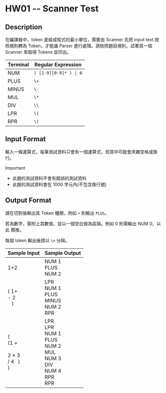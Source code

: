# HW01 -- Scanner Test

## Description



在編譯器中，token 是組成程式的最小單位，需要由 Scanner 先把 input text 按照規則轉為 Token，才能讓 Parser 進行處理。請依照題目規則，試著寫一個 Scanner 來取得 Tokens 並印出。

| Terminal | Regular Expression |
|----------|--------------------|
| NUM      | `( [1-9][0-9]* ) \| 0` |
| PLUS     | `\+` |
| MINUS    | `\-` |
| MUL      | `\*` |
| DIV      | `\\` |
| LPR      | `\(` |
| RPR      | `\)` |

## Input Format

輸入一條運算式，每筆測試資料只會有一個運算式，但其中可能會夾雜空格或換行。

> [!IMPORTANT]
> - 此題的測試資料不會有錯誤的測試資料
> - 此題的測試資料會在 1000 字元內(不包含換行號)


## Output Format

請在切割後輸出其 Token 種類，例如 `+` 則輸出 `PLUS`。

若為數字，需附上其數值，並以一個空白做為區隔。例如 0 則需輸出 NUM 0，以此
類推。

每個 token 輸出後請以 `\n` 分隔。

| Sample Input | Sample Output |
|--------------|---------------|
| 1+2          | NUM 1<br>PLUS<br>NUM 2 |
| ( 1+<br>- 2<br>&nbsp;&nbsp;&nbsp;) | LPR<br>NUM 1<br>PLUS<br>MINUS<br>NUM 2<br>RPR |
| ( <br>(1 +<br>&nbsp;<br>2 * 3<br>/ 4 &nbsp;&nbsp;)<br>) | LPR<br>LPR<br>NUM 1<br>PLUS<br>NUM 2<br>MUL<br>NUM 3<br>DIV<br>NUM 4<br>RPR<br>RPR |

